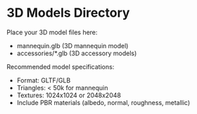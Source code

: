 # 3D Models Directory

Place your 3D model files here:
- mannequin.glb (3D mannequin model)
- accessories/*.glb (3D accessory models)

Recommended model specifications:
- Format: GLTF/GLB
- Triangles: < 50k for mannequin
- Textures: 1024x1024 or 2048x2048
- Include PBR materials (albedo, normal, roughness, metallic)
